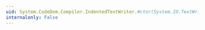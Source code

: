 ```yaml
---
uid: System.CodeDom.Compiler.IndentedTextWriter.#ctor(System.IO.TextWriter)
internalonly: False
---
```

